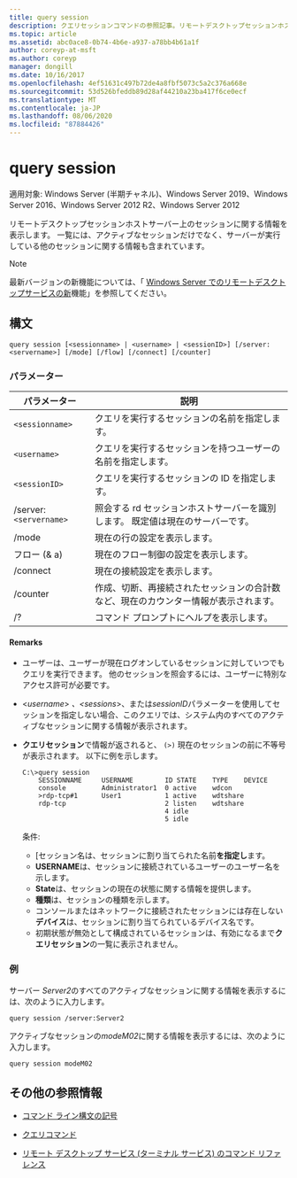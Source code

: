```yaml
---
title: query session
description: クエリセッションコマンドの参照記事。リモートデスクトップセッションホストサーバー上のセッションに関する情報を表示します。
ms.topic: article
ms.assetid: abc0ace8-0b74-4b6e-a937-a78bb4b61a1f
author: coreyp-at-msft
ms.author: coreyp
manager: dongill
ms.date: 10/16/2017
ms.openlocfilehash: 4ef51631c497b72de4a8fbf5073c5a2c376a668e
ms.sourcegitcommit: 53d526bfeddb89d28af44210a23ba417f6ce0ecf
ms.translationtype: MT
ms.contentlocale: ja-JP
ms.lasthandoff: 08/06/2020
ms.locfileid: "87884426"
---
```

# <a name="query-session"></a>query session

適用対象: Windows Server (半期チャネル)、Windows Server 2019、Windows Server 2016、Windows Server 2012 R2、Windows Server 2012

リモートデスクトップセッションホストサーバー上のセッションに関する情報を表示します。 一覧には、アクティブなセッションだけでなく、サーバーが実行している他のセッションに関する情報も含まれています。

> [!NOTE]
> 最新バージョンの新機能については、「 [Windows Server でのリモートデスクトップサービスの新](/previous-versions/windows/it-pro/windows-server-2012-r2-and-2012/dn283323(v=ws.11))機能」を参照してください。

## <a name="syntax"></a>構文

```
query session [<sessionname> | <username> | <sessionID>] [/server:<servername>] [/mode] [/flow] [/connect] [/counter]
```

### <a name="parameters"></a>パラメーター

| パラメーター | 説明 |
|--|--|
| `<sessionname>` | クエリを実行するセッションの名前を指定します。 |
| `<username>` | クエリを実行するセッションを持つユーザーの名前を指定します。 |
| `<sessionID>` | クエリを実行するセッションの ID を指定します。 |
| /server:`<servername>` | 照会する rd セッションホストサーバーを識別します。 既定値は現在のサーバーです。 |
| /mode | 現在の行の設定を表示します。 |
| フロー (& a) | 現在のフロー制御の設定を表示します。 |
| /connect | 現在の接続設定を表示します。 |
| /counter | 作成、切断、再接続されたセッションの合計数など、現在のカウンター情報が表示されます。 |
| /? | コマンド プロンプトにヘルプを表示します。 |

#### <a name="remarks"></a>Remarks

- ユーザーは、ユーザーが現在ログオンしているセッションに対していつでもクエリを実行できます。 他のセッションを照会するには、ユーザーに特別なアクセス許可が必要です。

- <*username*> *、<sessions*>、または*sessionID*パラメーターを使用してセッションを指定しない場合、このクエリでは、システム内のすべてのアクティブなセッションに関する情報が表示されます。

- **クエリセッション**で情報が返されると、 `(>)` 現在のセッションの前に不等号が表示されます。 以下に例を示します。

    ```
    C:\>query session
        SESSIONNAME     USERNAME        ID STATE    TYPE    DEVICE
        console         Administrator1  0 active    wdcon
        >rdp-tcp#1      User1           1 active    wdtshare
        rdp-tcp                         2 listen    wdtshare
                                        4 idle
                                        5 idle
    ```

    条件:
  - [セッション名は、セッションに割り当てられた名前**を指定し**ます。
  - **USERNAME**は、セッションに接続されているユーザーのユーザー名を示します。
  - **State**は、セッションの現在の状態に関する情報を提供します。
  - **種類**は、セッションの種類を示します。
  - コンソールまたはネットワークに接続されたセッションには存在しない**デバイス**は、セッションに割り当てられているデバイス名です。
  - 初期状態が無効として構成されているセッションは、有効になるまで**クエリセッション**の一覧に表示されません。

### <a name="examples"></a>例

サーバー *Server2*のすべてのアクティブなセッションに関する情報を表示するには、次のように入力します。

```
query session /server:Server2
```

アクティブなセッションの*modeM02*に関する情報を表示するには、次のように入力します。

```
query session modeM02
```

## <a name="additional-references"></a>その他の参照情報

- [コマンド ライン構文の記号](command-line-syntax-key.md)

- [クエリコマンド](query.md)

- [リモート デスクトップ サービス (ターミナル サービス) のコマンド リファレンス](remote-desktop-services-terminal-services-command-reference.md)
